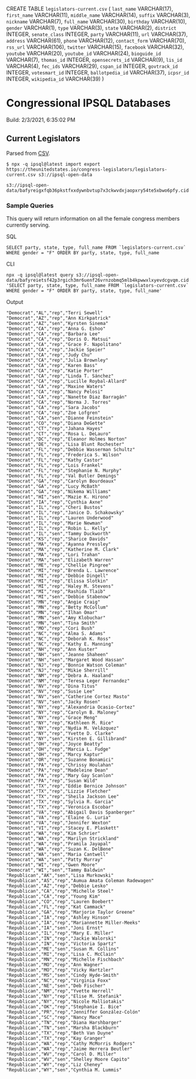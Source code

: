 CREATE TABLE `legislators-current.csv` (
  `last_name` VARCHAR(17),
  `first_name` VARCHAR(11),
  `middle_name` VARCHAR(14),
  `suffix` VARCHAR(3),
  `nickname` VARCHAR(7),
  `full_name` VARCHAR(30),
  `birthday` VARCHAR(10),
  `gender` VARCHAR(1),
  `type` VARCHAR(3),
  `state` VARCHAR(2),
  `district` INTEGER,
  `senate_class` INTEGER,
  `party` VARCHAR(11),
  `url` VARCHAR(37),
  `address` VARCHAR(61),
  `phone` VARCHAR(12),
  `contact_form` VARCHAR(70),
  `rss_url` VARCHAR(106),
  `twitter` VARCHAR(15),
  `facebook` VARCHAR(32),
  `youtube` VARCHAR(20),
  `youtube_id` VARCHAR(24),
  `bioguide_id` VARCHAR(7),
  `thomas_id` INTEGER,
  `opensecrets_id` VARCHAR(9),
  `lis_id` VARCHAR(4),
  `fec_ids` VARCHAR(29),
  `cspan_id` INTEGER,
  `govtrack_id` INTEGER,
  `votesmart_id` INTEGER,
  `ballotpedia_id` VARCHAR(37),
  `icpsr_id` INTEGER,
  `wikipedia_id` VARCHAR(39)
)
# Congressional IPSQL Databases

Build: 2/3/2021, 6:35:02 PM

## Current Legislators

Parsed from [CSV](https://theunitedstates.io/congress-legislators/legislators-current.csv).

```
$ npx -q ipsql@latest import export https://theunitedstates.io/congress-legislators/legislators-current.csv s3://ipsql-open-data
```

```
s3://ipsql-open-data/bafyreigxfqb36pkstfxxdywnbvtup7x3ckwvdxjaopxry54te5xbwo6pfy.cid
```

### Sample Queries

This query will return information on all the female congress members currently serving.

SQL

```
SELECT party, state, type, full_name FROM `legislators-current.csv` WHERE gender = "F" ORDER BY party, state, type, full_name
```

CLI
```
npx -q ipsql@latest query s3://ipsql-open-data/bafyreietsf42p3rgich3mr6uenf26vrnzobmq5mlb4kpwwxlxyevdcgvqm.cid 'SELECT party, state, type, full_name FROM `legislators-current.csv` WHERE gender = "F" ORDER BY party, state, type, full_name'
```

Output
```
"Democrat","AL","rep","Terri Sewell"
"Democrat","AZ","rep","Ann Kirkpatrick"
"Democrat","AZ","sen","Kyrsten Sinema"
"Democrat","CA","rep","Anna G. Eshoo"
"Democrat","CA","rep","Barbara Lee"
"Democrat","CA","rep","Doris O. Matsui"
"Democrat","CA","rep","Grace F. Napolitano"
"Democrat","CA","rep","Jackie Speier"
"Democrat","CA","rep","Judy Chu"
"Democrat","CA","rep","Julia Brownley"
"Democrat","CA","rep","Karen Bass"
"Democrat","CA","rep","Katie Porter"
"Democrat","CA","rep","Linda T. Sánchez"
"Democrat","CA","rep","Lucille Roybal-Allard"
"Democrat","CA","rep","Maxine Waters"
"Democrat","CA","rep","Nancy Pelosi"
"Democrat","CA","rep","Nanette Diaz Barragán"
"Democrat","CA","rep","Norma J. Torres"
"Democrat","CA","rep","Sara Jacobs"
"Democrat","CA","rep","Zoe Lofgren"
"Democrat","CA","sen","Dianne Feinstein"
"Democrat","CO","rep","Diana DeGette"
"Democrat","CT","rep","Jahana Hayes"
"Democrat","CT","rep","Rosa L. DeLauro"
"Democrat","DC","rep","Eleanor Holmes Norton"
"Democrat","DE","rep","Lisa Blunt Rochester"
"Democrat","FL","rep","Debbie Wasserman Schultz"
"Democrat","FL","rep","Frederica S. Wilson"
"Democrat","FL","rep","Kathy Castor"
"Democrat","FL","rep","Lois Frankel"
"Democrat","FL","rep","Stephanie N. Murphy"
"Democrat","FL","rep","Val Butler Demings"
"Democrat","GA","rep","Carolyn Bourdeaux"
"Democrat","GA","rep","Lucy McBath"
"Democrat","GA","rep","Nikema Williams"
"Democrat","HI","sen","Mazie K. Hirono"
"Democrat","IA","rep","Cynthia Axne"
"Democrat","IL","rep","Cheri Bustos"
"Democrat","IL","rep","Janice D. Schakowsky"
"Democrat","IL","rep","Lauren Underwood"
"Democrat","IL","rep","Marie Newman"
"Democrat","IL","rep","Robin L. Kelly"
"Democrat","IL","sen","Tammy Duckworth"
"Democrat","KS","rep","Sharice Davids"
"Democrat","MA","rep","Ayanna Pressley"
"Democrat","MA","rep","Katherine M. Clark"
"Democrat","MA","rep","Lori Trahan"
"Democrat","MA","sen","Elizabeth Warren"
"Democrat","ME","rep","Chellie Pingree"
"Democrat","MI","rep","Brenda L. Lawrence"
"Democrat","MI","rep","Debbie Dingell"
"Democrat","MI","rep","Elissa Slotkin"
"Democrat","MI","rep","Haley M. Stevens"
"Democrat","MI","rep","Rashida Tlaib"
"Democrat","MI","sen","Debbie Stabenow"
"Democrat","MN","rep","Angie Craig"
"Democrat","MN","rep","Betty McCollum"
"Democrat","MN","rep","Ilhan Omar"
"Democrat","MN","sen","Amy Klobuchar"
"Democrat","MN","sen","Tina Smith"
"Democrat","MO","rep","Cori Bush"
"Democrat","NC","rep","Alma S. Adams"
"Democrat","NC","rep","Deborah K. Ross"
"Democrat","NC","rep","Kathy E. Manning"
"Democrat","NH","rep","Ann Kuster"
"Democrat","NH","sen","Jeanne Shaheen"
"Democrat","NH","sen","Margaret Wood Hassan"
"Democrat","NJ","rep","Bonnie Watson Coleman"
"Democrat","NJ","rep","Mikie Sherrill"
"Democrat","NM","rep","Debra A. Haaland"
"Democrat","NM","rep","Teresa Leger Fernandez"
"Democrat","NV","rep","Dina Titus"
"Democrat","NV","rep","Susie Lee"
"Democrat","NV","sen","Catherine Cortez Masto"
"Democrat","NV","sen","Jacky Rosen"
"Democrat","NY","rep","Alexandria Ocasio-Cortez"
"Democrat","NY","rep","Carolyn B. Maloney"
"Democrat","NY","rep","Grace Meng"
"Democrat","NY","rep","Kathleen M. Rice"
"Democrat","NY","rep","Nydia M. Velázquez"
"Democrat","NY","rep","Yvette D. Clarke"
"Democrat","NY","sen","Kirsten E. Gillibrand"
"Democrat","OH","rep","Joyce Beatty"
"Democrat","OH","rep","Marcia L. Fudge"
"Democrat","OH","rep","Marcy Kaptur"
"Democrat","OR","rep","Suzanne Bonamici"
"Democrat","PA","rep","Chrissy Houlahan"
"Democrat","PA","rep","Madeleine Dean"
"Democrat","PA","rep","Mary Gay Scanlon"
"Democrat","PA","rep","Susan Wild"
"Democrat","TX","rep","Eddie Bernice Johnson"
"Democrat","TX","rep","Lizzie Fletcher"
"Democrat","TX","rep","Sheila Jackson Lee"
"Democrat","TX","rep","Sylvia R. Garcia"
"Democrat","TX","rep","Veronica Escobar"
"Democrat","VA","rep","Abigail Davis Spanberger"
"Democrat","VA","rep","Elaine G. Luria"
"Democrat","VA","rep","Jennifer Wexton"
"Democrat","VI","rep","Stacey E. Plaskett"
"Democrat","WA","rep","Kim Schrier"
"Democrat","WA","rep","Marilyn Strickland"
"Democrat","WA","rep","Pramila Jayapal"
"Democrat","WA","rep","Suzan K. DelBene"
"Democrat","WA","sen","Maria Cantwell"
"Democrat","WA","sen","Patty Murray"
"Democrat","WI","rep","Gwen Moore"
"Democrat","WI","sen","Tammy Baldwin"
"Republican","AK","sen","Lisa Murkowski"
"Republican","AS","rep","Aumua Amata Coleman Radewagen"
"Republican","AZ","rep","Debbie Lesko"
"Republican","CA","rep","Michelle Steel"
"Republican","CA","rep","Young Kim"
"Republican","CO","rep","Lauren Boebert"
"Republican","FL","rep","Kat Cammack"
"Republican","GA","rep","Marjorie Taylor Greene"
"Republican","IA","rep","Ashley Hinson"
"Republican","IA","rep","Mariannette Miller-Meeks"
"Republican","IA","sen","Joni Ernst"
"Republican","IL","rep","Mary E. Miller"
"Republican","IN","rep","Jackie Walorski"
"Republican","IN","rep","Victoria Spartz"
"Republican","ME","sen","Susan M. Collins"
"Republican","MI","rep","Lisa C. McClain"
"Republican","MN","rep","Michelle Fischbach"
"Republican","MO","rep","Ann Wagner"
"Republican","MO","rep","Vicky Hartzler"
"Republican","MS","sen","Cindy Hyde-Smith"
"Republican","NC","rep","Virginia Foxx"
"Republican","NE","sen","Deb Fischer"
"Republican","NM","rep","Yvette Herrell"
"Republican","NY","rep","Elise M. Stefanik"
"Republican","NY","rep","Nicole Malliotakis"
"Republican","OK","rep","Stephanie I. Bice"
"Republican","PR","rep","Jenniffer González-Colón"
"Republican","SC","rep","Nancy Mace"
"Republican","TN","rep","Diana Harshbarger"
"Republican","TN","sen","Marsha Blackburn"
"Republican","TX","rep","Beth Van Duyne"
"Republican","TX","rep","Kay Granger"
"Republican","WA","rep","Cathy McMorris Rodgers"
"Republican","WA","rep","Jaime Herrera Beutler"
"Republican","WV","rep","Carol D. Miller"
"Republican","WV","sen","Shelley Moore Capito"
"Republican","WY","rep","Liz Cheney"
"Republican","WY","sen","Cynthia M. Lummis"

```

